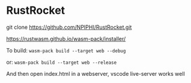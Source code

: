 # RustRocket
git clone https://github.com/NPIPHI/RustRocket.git

https://rustwasm.github.io/wasm-pack/installer/

To build:
`wasm-pack build --target web --debug`

or: `wasm-pack build --target web --release`

And then open index.html in a webserver, vscode live-server works well
